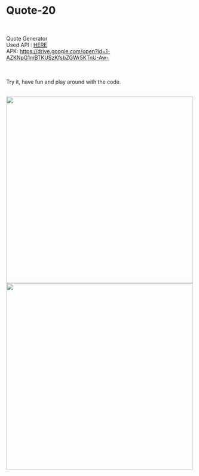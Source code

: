# Quote-20
<br/>

Quote Generator
<br/>
Used API : [HERE](https://forismatic.com/en/api/)
<br/>
APK: https://drive.google.com/open?id=1-AZKNpG1mBTKUSzKfsbZGWr5KTnU-Aw-<br/>

<br/><br/>
Try it, have fun and play around with the code.<br/><br/>

<img src="https://user-images.githubusercontent.com/57795657/75619842-ada2db80-5b89-11ea-9328-fe16b012ca0a.png" width="500" height = "500">
<br/>
<img src="https://user-images.githubusercontent.com/57795657/75619863-05d9dd80-5b8a-11ea-9f7e-1ae134c81f59.png" width="500" height = "500">
<br/>

